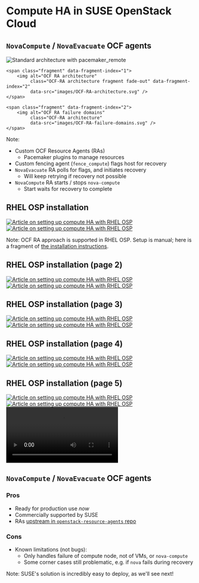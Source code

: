 <!-- .slide: data-state="section-break" id="SOC-solution" data-timing="5" -->
# Compute HA in SUSE OpenStack Cloud


<!-- .slide: data-state="normal" id="ocf-architecture" data-menu-title="OCF RAs" class="architecture" data-timing="90" -->
## `NovaCompute` / `NovaEvacuate` OCF agents

<div class="architecture">
    <img alt="Standard architecture with pacemaker_remote"
         class="architecture fragment fade-out" data-fragment-index="1"
         data-src="images/standard-architecture.svg" />

    <span class="fragment" data-fragment-index="1">
        <img alt="OCF RA architecture"
             class="OCF-RA architecture fragment fade-out" data-fragment-index="2"
             data-src="images/OCF-RA-architecture.svg" />
    </span>

    <span class="fragment" data-fragment-index="2">
        <img alt="OCF RA failure domains"
             class="OCF-RA architecture"
             data-src="images/OCF-RA-failure-domains.svg" />
    </span>
</div>

Note:
*   Custom OCF Resource Agents (RAs)
    *   Pacemaker plugins to manage resources
*   Custom fencing agent (`fence_compute`) flags host for recovery
*   `NovaEvacuate` RA polls for flags, and initiates recovery
    *   Will keep retrying if recovery not possible
*   `NovaCompute` RA starts / stops `nova-compute`
    *   Start waits for recovery to complete


<!-- .slide: data-state="normal" id="RHEL-OSP-article" data-timing="30" -->
## RHEL OSP installation

<div class="row">
    <div class="col-md-6 article">
        <a href="https://access.redhat.com/documentation/en/red-hat-openstack-platform/8/high-availability-for-compute-instances/chapter-1-use-high-availability-to-protect-instances">
            <img alt="Article on setting up compute HA with RHEL OSP" class="full-slide"
                 data-src="images/RHEL-OSP-HA-article.png" />
        </a>
    </div>
    <div class="col-md-6 instructions">
        <a href="https://access.redhat.com/documentation/en/red-hat-openstack-platform/8/high-availability-for-compute-instances/chapter-1-use-high-availability-to-protect-instances">
            <img alt="Article on setting up compute HA with RHEL OSP" class="full-slide"
                 data-src="images/RHEL-OSP-HA-instructions.png" />
        </a>
    </div>
</div>

Note:
OCF RA approach is supported in RHEL OSP. Setup is manual;
here is a fragment of [the installation instructions](https://access.redhat.com/documentation/en/red-hat-openstack-platform/8/high-availability-for-compute-instances/chapter-1-use-high-availability-to-protect-instances).


<!-- .slide: data-state="normal" id="RHEL-OSP-article-2" data-timing="5" -->
## RHEL OSP installation (page 2)

<div class="row">
    <div class="col-md-6 article">
        <a href="https://access.redhat.com/documentation/en/red-hat-openstack-platform/8/high-availability-for-compute-instances/chapter-1-use-high-availability-to-protect-instances">
            <img alt="Article on setting up compute HA with RHEL OSP" class="full-slide"
                 data-src="images/RHEL-OSP-HA-instructions-2.png" />
        </a>
    </div>
    <div class="col-md-6 instructions">
        <a href="https://access.redhat.com/documentation/en/red-hat-openstack-platform/8/high-availability-for-compute-instances/chapter-1-use-high-availability-to-protect-instances">
            <img alt="Article on setting up compute HA with RHEL OSP" class="full-slide"
                 data-src="images/RHEL-OSP-HA-instructions-3.png" />
        </a>
    </div>
</div>


<!-- .slide: data-state="normal" id="RHEL-OSP-article-3" data-timing="5" -->
## RHEL OSP installation (page 3)

<div class="row">
    <div class="col-md-6 article">
        <a href="https://access.redhat.com/documentation/en/red-hat-openstack-platform/8/high-availability-for-compute-instances/chapter-1-use-high-availability-to-protect-instances">
            <img alt="Article on setting up compute HA with RHEL OSP" class="full-slide"
                 data-src="images/RHEL-OSP-HA-instructions-4.png" />
        </a>
    </div>
    <div class="col-md-6 instructions">
        <a href="https://access.redhat.com/documentation/en/red-hat-openstack-platform/8/high-availability-for-compute-instances/chapter-1-use-high-availability-to-protect-instances">
            <img alt="Article on setting up compute HA with RHEL OSP" class="full-slide"
                 data-src="images/RHEL-OSP-HA-instructions-5.png" />
        </a>
    </div>
</div>


<!-- .slide: data-state="normal" id="RHEL-OSP-article-4" data-timing="5" -->
## RHEL OSP installation (page 4)

<div class="row">
    <div class="col-md-6 article">
        <a href="https://access.redhat.com/documentation/en/red-hat-openstack-platform/8/high-availability-for-compute-instances/chapter-1-use-high-availability-to-protect-instances">
            <img alt="Article on setting up compute HA with RHEL OSP" class="full-slide"
                 data-src="images/RHEL-OSP-HA-instructions-6.png" />
        </a>
    </div>
    <div class="col-md-6 instructions">
        <a href="https://access.redhat.com/documentation/en/red-hat-openstack-platform/8/high-availability-for-compute-instances/chapter-1-use-high-availability-to-protect-instances">
            <img alt="Article on setting up compute HA with RHEL OSP" class="full-slide"
                 data-src="images/RHEL-OSP-HA-instructions-7.png" />
        </a>
    </div>
</div>


<!-- .slide: data-state="normal" id="RHEL-OSP-article-5" data-timing="5" -->
## RHEL OSP installation (page 5)

<div class="row">
    <div class="col-md-6 article">
        <a href="https://access.redhat.com/documentation/en/red-hat-openstack-platform/8/high-availability-for-compute-instances/chapter-1-use-high-availability-to-protect-instances">
            <img alt="Article on setting up compute HA with RHEL OSP" class="full-slide"
                 data-src="images/RHEL-OSP-HA-instructions-8.png" />
        </a>
    </div>
    <div class="col-md-6 instructions">
        <a href="https://access.redhat.com/documentation/en/red-hat-openstack-platform/8/high-availability-for-compute-instances/chapter-1-use-high-availability-to-protect-instances">
            <img alt="Article on setting up compute HA with RHEL OSP" class="full-slide"
                 data-src="images/RHEL-OSP-HA-instructions-9.png" />
        </a>
    </div>
</div>


<!-- .slide: data-state="blank" id="SOC-demo" data-menu-title="SOC demo" data-timing="200" -->
<video controls class="my-stretch">
    <source data-src="video/kdenlive/Austin-short.ogv" />
    <!-- This video demoing compute node HA in SUSE OpenStack Cloud will be uploaded to YouTube soon!" -->
    Sorry - it seems your browser doesn't support embedded video via HTML5.
</video>


<!-- .slide: data-state="normal" id="ocf-pros-cons" data-menu-title="OCF RA pros and cons" data-timing="30" -->
## `NovaCompute` / `NovaEvacuate` OCF agents

### Pros

*   Ready for production use *now*
*   Commercially supported by SUSE
*   RAs [upstream in `openstack-resource-agents` repo](https://github.com/openstack/openstack-resource-agents/tree/master/ocf)

### Cons

*   Known limitations (not bugs):
    *   Only handles failure of compute node, not of VMs, or `nova-compute`
    *   Some corner cases still problematic, e.g. if `nova` fails during recovery

Note:
SUSE's solution is incredibly easy to deploy, as we'll see next!
